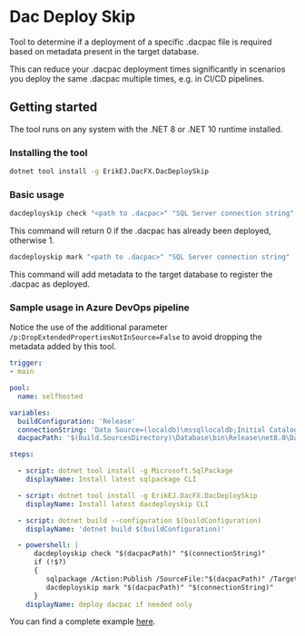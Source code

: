 # Dac Deploy Skip

Tool to determine if a deployment of a specific .dacpac file is required based on metadata present in the target database. 

This can reduce your .dacpac deployment times significantly in scenarios you deploy the same .dacpac multiple times, e.g. in CI/CD pipelines.

## Getting started

The tool runs on any system with the .NET 8 or .NET 10 runtime installed. 

### Installing the tool

```bash
dotnet tool install -g ErikEJ.DacFX.DacDeploySkip
```

### Basic usage

```bash
dacdeployskip check "<path to .dacpac>" "SQL Server connection string" 
```

This command will return 0 if the .dacpac has already been deployed, otherwise 1.

```bash
dacdeployskip mark "<path to .dacpac>" "SQL Server connection string" 
```

This command will add metadata to the target database to register the .dacpac as deployed.

### Sample usage in Azure DevOps pipeline

Notice the use of the additional parameter `/p:DropExtendedPropertiesNotInSource=False` to avoid dropping the metadata added by this tool.

```yml
trigger:
- main

pool:
  name: selfhosted

variables:
  buildConfiguration: 'Release'
  connectionString: 'Data Source=(localdb)\mssqllocaldb;Initial Catalog=TestBed;Integrated Security=true;Encrypt=false'
  dacpacPath: '$(Build.SourcesDirectory)\Database\bin\Release\net8.0\Database.dacpac'

steps:

  - script: dotnet tool install -g Microsoft.SqlPackage
    displayName: Install latest sqlpackage CLI

  - script: dotnet tool install -g ErikEJ.DacFX.DacDeploySkip
    displayName: Install latest dacdeployskip CLI

  - script: dotnet build --configuration $(buildConfiguration)
    displayName: 'dotnet build $(buildConfiguration)'

  - powershell: |
      dacdeployskip check "$(dacpacPath)" "$(connectionString)"
      if (!$?)
      {
         sqlpackage /Action:Publish /SourceFile:"$(dacpacPath)" /TargetConnectionString:"$(connectionString)" /p:DropExtendedPropertiesNotInSource=False
         dacdeployskip mark "$(dacpacPath)" "$(connectionString)"
      }
    displayName: deploy dacpac if needed only

```

You can find a complete example [here](/sample).
